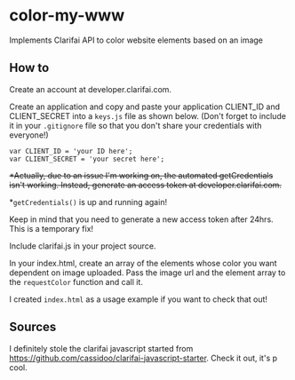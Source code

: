 # color-my-www
Implements Clarifai API to color website elements based on an image

## How to
Create an account at developer.clarifai.com. 

Create an application and copy and paste your application CLIENT_ID and CLIENT_SECRET into a `keys.js` file as shown below. (Don't forget to include it in your `.gitignore` file so that you don't share your credentials with everyone!)

```
var CLIENT_ID = 'your ID here';
var CLIENT_SECRET = 'your secret here';
```

~~*Actually, due to an issue I'm working on, the automated getCredentials isn't working. Instead, generate an access token at developer.clarifai.com.~~

*`getCredentials()` is up and running again!

Keep in mind that you need to generate a new access token after 24hrs. This is a temporary fix!

Include clarifai.js in your project source. 

In your index.html, create an array of the elements whose color you want dependent on image uploaded. Pass the image url and the element array to the `requestColor` function and call it.

I created `index.html` as a usage example if you want to check that out!

## Sources
I definitely stole the clarifai javascript started from https://github.com/cassidoo/clarifai-javascript-starter. Check it out, it's p cool.
